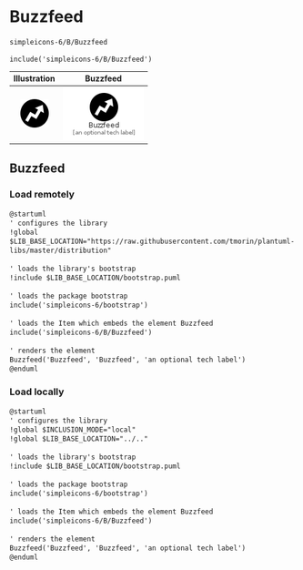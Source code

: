 # Buzzfeed


```text
simpleicons-6/B/Buzzfeed
```

```text
include('simpleicons-6/B/Buzzfeed')
```



| Illustration | Buzzfeed |
| :---: | :---: |
| ![illustration for Illustration](../../simpleicons-6/B/Buzzfeed.png) | ![illustration for Buzzfeed](../../simpleicons-6/B/Buzzfeed.Local.png) |




## Buzzfeed

### Load remotely
```plantuml
@startuml
' configures the library
!global $LIB_BASE_LOCATION="https://raw.githubusercontent.com/tmorin/plantuml-libs/master/distribution"

' loads the library's bootstrap
!include $LIB_BASE_LOCATION/bootstrap.puml

' loads the package bootstrap
include('simpleicons-6/bootstrap')

' loads the Item which embeds the element Buzzfeed
include('simpleicons-6/B/Buzzfeed')

' renders the element
Buzzfeed('Buzzfeed', 'Buzzfeed', 'an optional tech label')
@enduml
```

### Load locally
```plantuml
@startuml
' configures the library
!global $INCLUSION_MODE="local"
!global $LIB_BASE_LOCATION="../.."

' loads the library's bootstrap
!include $LIB_BASE_LOCATION/bootstrap.puml

' loads the package bootstrap
include('simpleicons-6/bootstrap')

' loads the Item which embeds the element Buzzfeed
include('simpleicons-6/B/Buzzfeed')

' renders the element
Buzzfeed('Buzzfeed', 'Buzzfeed', 'an optional tech label')
@enduml
```

